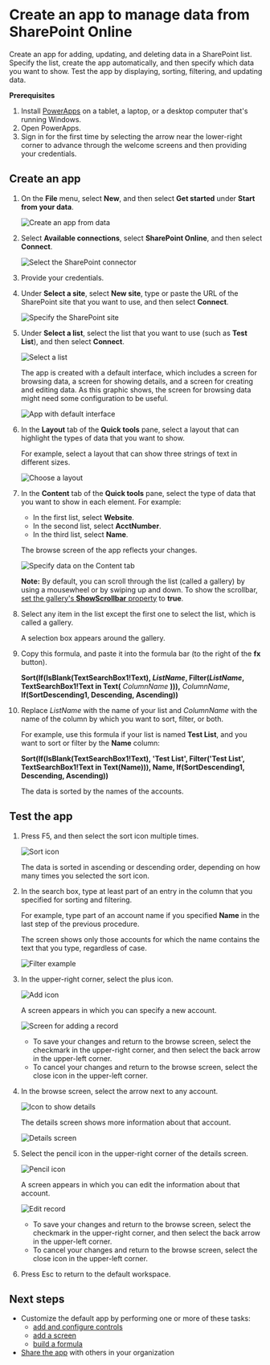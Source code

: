 <properties
   pageTitle="Create an app to manage data from SharePoint Online | Microsoft PowerApps"
   description="Create an app to manage data, such as account information, from SharePoint Online"
   services=""
   suite="powerapps"
   documentationCenter="na"
   authors="aftowen"
   manager="dwrede"
   editor=""
   tags=""/>

<tags
   ms.service="powerapps"
   ms.devlang="na"
   ms.topic="article"
   ms.tgt_pltfrm="na"
   ms.workload="na"
   ms.date="02/10/2016"
   ms.author="anneta"/>

# Create an app to manage data from SharePoint Online #

Create an app for adding, updating, and deleting data in a SharePoint list. Specify the list, create the app automatically, and then specify which data you want to show. Test the app by displaying, sorting, filtering, and updating data.

**Prerequisites**

1. Install [PowerApps](http://aka.ms/powerappsinstall) on a tablet, a laptop, or a desktop computer that's running Windows.
1. Open PowerApps.
1. Sign in for the first time by selecting the arrow near the lower-right corner to advance through the welcome screens and then providing your credentials.

## Create an app ##
1. On the **File** menu, select **New**, and then select **Get started** under **Start from your data**.

	![Create an app from data](./media/app-from-sharepoint/create-from-data.png)

1. Select **Available connections**, select **SharePoint Online**, and then select **Connect**.

	![Select the SharePoint connector](./media/app-from-sharepoint/connect-sharepoint.png)

1. Provide your credentials.

1. Under **Select a site**, select **New site**, type or paste the URL of the SharePoint site that you want to use, and then select **Connect**.

	![Specify the SharePoint site](./media/app-from-sharepoint/select-site.png)

1. Under **Select a list**, select the list that you want to use (such as **Test List**), and then select **Connect**.

	![Select a list](./media/app-from-sharepoint/select-list.png)

	The app is created with a default interface, which includes a screen for browsing data, a screen for showing details, and a screen for creating and editing data. As this graphic shows, the screen for browsing data might need some configuration to be useful.

	![App with default interface](./media/app-from-sharepoint/default-browse.png)

1. In the **Layout** tab of the **Quick tools** pane, select a layout that can highlight the types of data that you want to show.

	For example, select a layout that can show three strings of text in different sizes.

	![Choose a layout](./media/app-from-sharepoint/choose-layout.png)

1. In the **Content** tab of the **Quick tools** pane, select the type of data that you want to show in each element. For example:

	- In the first list, select **Website**.
	- In the second list, select **AcctNumber**.
	- In the third list, select **Name**.

	The browse screen of the app reflects your changes.

	![Specify data on the Content tab](./media/app-from-sharepoint/specify-data.png)

	**Note:** By default, you can scroll through the list (called a gallery) by using a mousewheel or by swiping up and down. To show the scrollbar, [set the gallery's **ShowScrollbar** property](get-started-test-drive.md#configure-a-control) to **true**.

1. Select any item in the list except the first one to select the list, which is called a gallery.

	A selection box appears around the gallery.

1. Copy this formula, and paste it into the formula bar (to the right of the **fx** button).

	**Sort(If(IsBlank(TextSearchBox1!Text), *ListName*, Filter(*ListName*, TextSearchBox1!Text in Text(** *ColumnName* **))),** *ColumnName*, **If(SortDescending1, Descending, Ascending))**

1. Replace *ListName* with the name of your list and *ColumnName* with the name of the column by which you want to sort, filter, or both.

	For example, use this formula if your list is named **Test List**, and you want to sort or filter by the **Name** column:

	**Sort(If(IsBlank(TextSearchBox1!Text), 'Test List', Filter('Test List', TextSearchBox1!Text in Text(Name))), Name, If(SortDescending1, Descending, Ascending))**

	The data is sorted by the names of the accounts.

## Test the app ##
1. Press F5, and then select the sort icon multiple times.

	![Sort icon](./media/app-from-sharepoint/sort-button.png)

 	The data is sorted in ascending or descending order, depending on how many times you selected the sort icon.

1. In the search box, type at least part of an entry in the column that you specified for sorting and filtering.

	For example, type part of an account name if you specified **Name** in the last step of the previous procedure.

	The screen shows only those accounts for which the name contains the text that you type, regardless of case.

	![Filter example](./media/app-from-sharepoint/filter-example.png)

1. In the upper-right corner, select the plus icon.

	![Add icon](./media/app-from-sharepoint/add-icon.png)

	A screen appears in which you can specify a new account.

	![Screen for adding a record](./media/app-from-sharepoint/add-record.png)

	- To save your changes and return to the browse screen, select the checkmark in the upper-right corner, and then select the back arrow in the upper-left corner.
	- To cancel your changes and return to the browse screen, select the close icon in the upper-left corner.

1. In the browse screen, select the arrow next to any account.

	![Icon to show details](./media/app-from-sharepoint/right-arrow.png)

	The details screen shows more information about that account.

	![Details screen](./media/app-from-sharepoint/details-screen.png)

1. Select the pencil icon in the upper-right corner of the details screen.

	![Pencil icon](./media/app-from-sharepoint/pencil-icon.png)

	A screen appears in which you can edit the information about that account.

	![Edit record](./media/app-from-sharepoint/edit-record.png)

	- To save your changes and return to the browse screen, select the checkmark in the upper-right corner, and then select the back arrow in the upper-left corner.
	- To cancel your changes and return to the browse screen, select the close icon in the upper-left corner.

1. Press Esc to return to the default workspace.

## Next steps ##
- Customize the default app by performing one or more of these tasks:
	- [add and configure controls](get-started-test-drive.md#configure-a-control)
	- [add a screen](add-screen-context-variables.md)
	- [build a formula](formula-reference.md)
- [Share the app](share-app.md) with others in your organization
